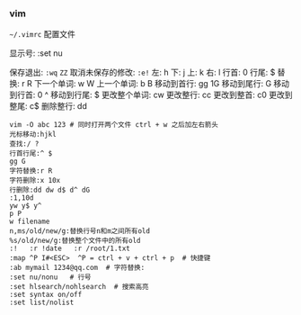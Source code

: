 ### vim
`~/.vimrc` 配置文件

显示号: :set nu

保存退出: `:wq` `ZZ`
取消未保存的修改: `:e!`
左: h
下: j
上: k
右: l
行首: 0
行尾: $
替换: r R
下一个单词: w W
上一个单词: b B
移动到首行: gg 1G
移动到尾行: G
移动到行首: 0 ^
移动到行尾: $
更改整个单词: cw
更改整行: cc
更改到整首: c0
更改到整尾: c$
删除整行: dd



```
vim -O abc 123 # 同时打开两个文件 ctrl + w 之后加左右箭头
光标移动:hjkl
查找:/ ?
行首行尾:^ $
gg G
字符替换:r R
字符删除:x 10x
行删除:dd dw d$ d^ dG
:1,10d
yw y$ y^ 
p P
w filename
n,ms/old/new/g:替换行号n和m之间所有old
%s/old/new/g:替换整个文件中的所有old
:!   :r !date   :r /root/1.txt
:map ^P I#<ESC>  ^P = ctrl + v + ctrl + p  # 快捷键
:ab mymail 1234@qq.com  # 字符替换:
:set nu/nonu   # 行号
:set hlsearch/nohlsearch  # 搜索高亮
:set syntax on/off  
:set list/nolist
```